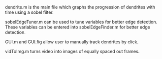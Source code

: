 dendrite.m is the main file which graphs the progression of dendrites with time using a sobel filter.

sobelEdgeTuner.m can be used to tune variables for better edge detection. These variables can be entered into sobelEdgeFinder.m for better edge detection.

GUI.m and GUI.fig allow user to manually track dendrites by click. 

vidToImg.m turns video into images of equally spaced out frames.
